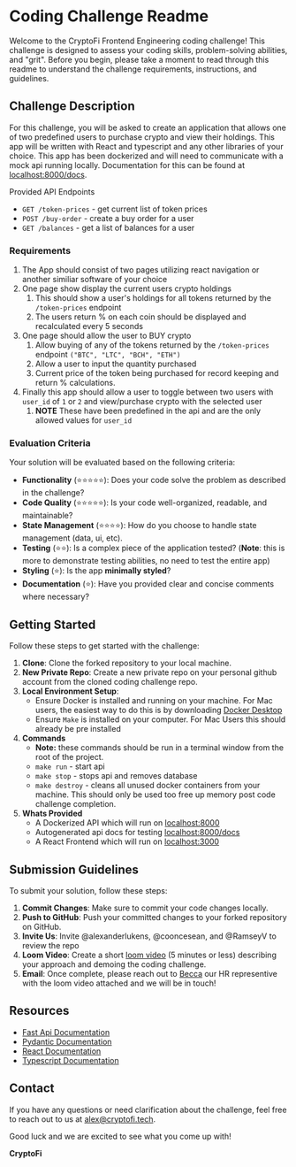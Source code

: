 # Coding Challenge Readme

Welcome to the CryptoFi Frontend Engineering coding challenge! This challenge is designed to assess your coding skills, problem-solving abilities, and "grit". Before you begin, please take a moment to read through this readme to understand the challenge requirements, instructions, and guidelines.

## Challenge Description

For this challenge, you will be asked to create an application that allows one of two predefined users to purchase crypto and view their holdings. This app will be written with React and typescript and any other libraries of your choice. This app has been dockerized and will need to communicate with a mock api running locally. Documentation for this can be found at [localhost:8000/docs](http://localhost:8000/docs).

Provided API Endpoints
* `GET /token-prices` - get current list of token prices
* `POST /buy-order` - create a buy order for a user
* `GET /balances` - get a list of balances for a user

### Requirements

1. The App should consist of two pages utilizing react navigation or another similiar software of your choice
1. One page show display the current users crypto holdings
    1. This should show a user's holdings for all tokens returned by the `/token-prices` endpoint
    1. The users return % on each coin should be displayed and recalculated every 5 seconds
1. One page should allow the user to BUY crypto 
    1. Allow buying of any of the tokens returned by the `/token-prices` endpoint `("BTC", "LTC", "BCH", "ETH")`
    2. Allow a user to input the quantity purchased
    3. Current price of the token being purchased for record keeping and return % calculations.
2. Finally this app should allow a user to toggle between two users with `user_id` of `1` or `2` and view/purchase crypto with the selected user
    1. **NOTE** These have been predefined in the api and are the only allowed values for `user_id`


### Evaluation Criteria

Your solution will be evaluated based on the following criteria:

- **Functionality** (:star::star::star::star::star:): Does your code solve the problem as described in the challenge?
- **Code Quality** (:star::star::star::star::star:): Is your code well-organized, readable, and maintainable?
- **State Management** (:star::star::star::star:): How do you choose to handle state management (data, ui, etc).
- **Testing** (:star::star:): Is a complex piece of the application tested? (**Note**: this is more to demonstrate testing abilities, no need to test the entire app)
- **Styling** (:star:): Is the app **minimally styled**? 
- **Documentation** (:star:): Have you provided clear and concise comments where necessary?

## Getting Started

Follow these steps to get started with the challenge:

1. **Clone**: Clone the forked repository to your local machine.
1. **New Private Repo**: Create a new private repo on your personal github account from the cloned coding challenge repo.
1. **Local Environment Setup**:
   - Ensure Docker is installed and running on your machine. For Mac users, the easiest way to do this is by downloading [Docker Desktop](https://www.docker.com/products/docker-desktop/)
   - Ensure `Make` is installed on your computer. For Mac Users this should already be pre installed
1. **Commands**
   - **Note:** these commands should be run in a terminal window from the root of the project.
   - `make run` - start api
   - `make stop` - stops api and removes database
   - `make destroy` - cleans all unused docker containers from your machine. This should only be used too free up memory post code challenge completion.
1. **Whats Provided**
   - A Dockerized API which will run on [localhost:8000](http://localhost:8000)
   - Autogenerated api docs for testing [localhost:8000/docs](http://localhost:8000/docs)
   - A React Frontend which will run on [localhost:3000](http://localhost:3000)

## Submission Guidelines

To submit your solution, follow these steps:

1. **Commit Changes**: Make sure to commit your code changes locally.
1. **Push to GitHub**: Push your committed changes to your forked repository on GitHub.
1. **Invite Us**: Invite @alexanderlukens, @cooncesean, and @RamseyV to review the repo
1. **Loom Video**: Create a short [loom video](https://www.loom.com/) (5 minutes or less) describing your approach and demoing the coding challenge. 
1. **Email**: Once complete, please reach out to [Becca](mailto:becca@cryptofi.tech) our HR representive with the loom video attached and we will be in touch!

## Resources

- [Fast Api Documentation](https://fastapi.tiangolo.com/)
- [Pydantic Documentation](https://docs.pydantic.dev/latest/)
- [React Documentation](https://react.dev/reference/react)
- [Typescript Documentation](https://www.typescriptlang.org/docs/handbook/intro.html)

## Contact

If you have any questions or need clarification about the challenge, feel free to reach out to us at [alex@cryptofi.tech](mailto:alex@cryptofi.tech).

Good luck and we are excited to see what you come up with!

**CryptoFi**
